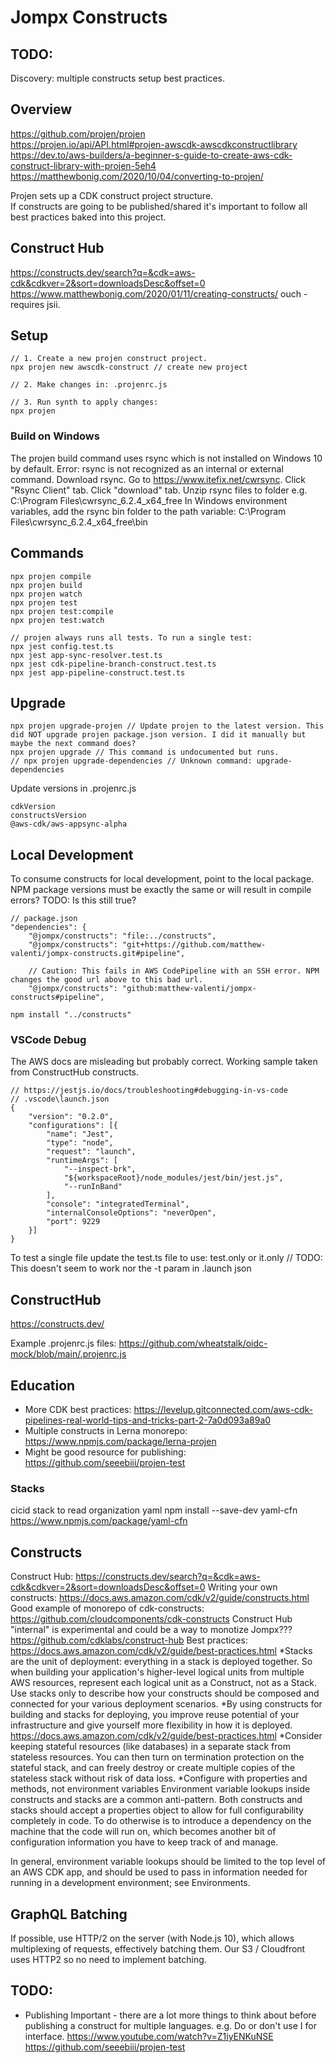 # Jompx Constructs

## TODO:
Discovery: multiple constructs setup best practices.

## Overview
https://github.com/projen/projen  
https://projen.io/api/API.html#projen-awscdk-awscdkconstructlibrary  
https://dev.to/aws-builders/a-beginner-s-guide-to-create-aws-cdk-construct-library-with-projen-5eh4  
https://matthewbonig.com/2020/10/04/converting-to-projen/

Projen sets up a CDK construct project structure.  
If constructs are going to be published/shared it's important to follow all best practices baked into this project.  

## Construct Hub
https://constructs.dev/search?q=&cdk=aws-cdk&cdkver=2&sort=downloadsDesc&offset=0
https://www.matthewbonig.com/2020/01/11/creating-constructs/
ouch - requires jsii.

## Setup
```
// 1. Create a new projen construct project.
npx projen new awscdk-construct // create new project

// 2. Make changes in: .projenrc.js

// 3. Run synth to apply changes:
npx projen
```

### Build on Windows
The projen build command uses rsync which is not installed on Windows 10 by default. Error: rsync is not recognized as an internal or external command.
Download rsync. Go to https://www.itefix.net/cwrsync. Click "Rsync Client" tab. Click "download" tab.
Unzip rsync files to folder e.g. C:\Program Files\cwrsync_6.2.4_x64_free
In Windows environment variables, add the rsync bin folder to the path variable: C:\Program Files\cwrsync_6.2.4_x64_free\bin

## Commands
```
npx projen compile
npx projen build
npx projen watch
npx projen test
npx projen test:compile
npx projen test:watch

// projen always runs all tests. To run a single test:
npx jest config.test.ts
npx jest app-sync-resolver.test.ts
npx jest cdk-pipeline-branch-construct.test.ts
npx jest app-pipeline-construct.test.ts
```

## Upgrade
```
npx projen upgrade-projen // Update projen to the latest version. This did NOT upgrade projen package.json version. I did it manually but maybe the next command does?
npx projen upgrade // This command is undocumented but runs.
// npx projen upgrade-dependencies // Unknown command: upgrade-dependencies
```
Update versions in .projenrc.js
```
cdkVersion
constructsVersion
@aws-cdk/aws-appsync-alpha
```

## Local Development
To consume constructs for local development, point to the local package.  
NPM package versions must be exactly the same or will result in compile errors? TODO: Is this still true?
```
// package.json
"dependencies": {
	"@jompx/constructs": "file:../constructs",
	"@jompx/constructs": "git+https://github.com/matthew-valenti/jompx-constructs.git#pipeline",

	// Caution: This fails in AWS CodePipeline with an SSH error. NPM changes the good url above to this bad url.
	"@jompx/constructs": "github:matthew-valenti/jompx-constructs#pipeline",

npm install "../constructs"
```

### VSCode Debug
The AWS docs are misleading but probably correct. Working sample taken from ConstructHub constructs.

```
// https://jestjs.io/docs/troubleshooting#debugging-in-vs-code
// .vscode\launch.json
{
	"version": "0.2.0",
	"configurations": [{
		"name": "Jest",
		"type": "node",
		"request": "launch",
		"runtimeArgs": [
			"--inspect-brk",
			"${workspaceRoot}/node_modules/jest/bin/jest.js",
			"--runInBand"
		],
		"console": "integratedTerminal",
		"internalConsoleOptions": "neverOpen",
		"port": 9229
	}]
}
```

To test a single file update the test.ts file to use: test.only or it.only // TODO: This doesn't seem to work nor the -t param in .launch json

## ConstructHub
https://constructs.dev/  

Example .projenrc.js files:
https://github.com/wheatstalk/oidc-mock/blob/main/.projenrc.js  

## Education
- More CDK best practices: https://levelup.gitconnected.com/aws-cdk-pipelines-real-world-tips-and-tricks-part-2-7a0d093a89a0
- Multiple constructs in Lerna monorepo: https://www.npmjs.com/package/lerna-projen
- Might be good resource for publishing: https://github.com/seeebiii/projen-test

### Stacks
cicid stack to read organization yaml
npm install --save-dev yaml-cfn
https://www.npmjs.com/package/yaml-cfn

## Constructs
Construct Hub: https://constructs.dev/search?q=&cdk=aws-cdk&cdkver=2&sort=downloadsDesc&offset=0
Writing your own constructs: https://docs.aws.amazon.com/cdk/v2/guide/constructs.html
Good example of monorepo of cdk-constructs: https://github.com/cloudcomponents/cdk-constructs
Construct Hub "internal" is experimental and could be a way to monotize Jompx??? https://github.com/cdklabs/construct-hub
Best practices: https://docs.aws.amazon.com/cdk/v2/guide/best-practices.html
*Stacks are the unit of deployment: everything in a stack is deployed together. So when building your application's higher-level logical units from multiple AWS resources, represent each logical unit as a Construct, not as a Stack. Use stacks only to describe how your constructs should be composed and connected for your various deployment scenarios.
*By using constructs for building and stacks for deploying, you improve reuse potential of your infrastructure and give yourself more flexibility in how it is deployed. https://docs.aws.amazon.com/cdk/v2/guide/best-practices.html
*Consider keeping stateful resources (like databases) in a separate stack from stateless resources. You can then turn on termination protection on the stateful stack, and can freely destroy or create multiple copies of the stateless stack without risk of data loss.
*Configure with properties and methods, not environment variables
Environment variable lookups inside constructs and stacks are a common anti-pattern. Both constructs and stacks should accept a properties object to allow for full configurability completely in code. To do otherwise is to introduce a dependency on the machine that the code will run on, which becomes another bit of configuration information you have to keep track of and manage.

In general, environment variable lookups should be limited to the top level of an AWS CDK app, and should be used to pass in information needed for running in a development environment; see Environments.

## GraphQL Batching
If possible, use HTTP/2 on the server (with Node.js 10), which allows multiplexing of requests, effectively batching them.
Our S3 / Cloudfront uses HTTP2 so no need to implement batching.

## TODO:
- Publishing
Important - there are a lot more things to think about before publishing a construct for multiple languages.
e.g. Do or don't use I for interface. https://www.youtube.com/watch?v=Z1iyENKuNSE
https://github.com/seeebiii/projen-test